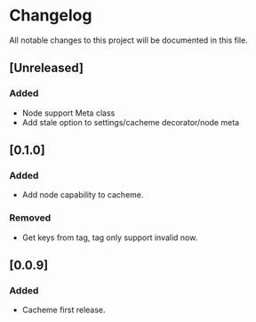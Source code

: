 # Changelog
All notable changes to this project will be documented in this file.

## [Unreleased]
### Added
- Node support Meta class
- Add stale option to settings/cacheme decorator/node meta

## [0.1.0]
### Added
- Add node capability to cacheme.

### Removed
- Get keys from tag, tag only support invalid now.

## [0.0.9]
### Added
- Cacheme first release.
